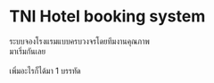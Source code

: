# TNI Hotel booking system
ระบบจองโรงแรมแบบครบวงจรโดยทีมงานคุณภาพ
<br>มาเริ่มกันเลย</br>
<br>เพิ่มอะไรก็ได้มา 1 บรรทัด</br>

